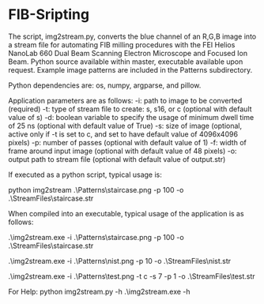 # FIB-Sripting

The script, img2stream.py, converts the blue channel of an R,G,B image into a stream file for automating FIB milling procedures with the FEI Helios NanoLab 660 Dual Beam Scanning Electron Microscope and Focused Ion Beam. Python source available within master, executable available upon request. Example image patterns are included in the Patterns subdirectory.

Python dependencies are: os, numpy, argparse, and pillow.

Application parameters are as follows:
-i: path to image to be converted (required)
-t: type of stream file to create: s, s16, or c (optional with default value of s)
-d: boolean variable to specify the usage of minimum dwell time of 25 ns (optional with default value of True)
-s: size of image (optional, active only if -t is set to c, and set to have default value of 4096x4096 pixels)
-p: number of passes (optional with default value of 1)
-f: width of frame around input image (optional with default value of 48 pixels)
-o: output path to stream file (optional with default value of output.str)

If executed as a python script, typical usage is:

python img2stream .\Patterns\staircase.png -p 100 -o .\StreamFiles\staircase.str


When compiled into an executable, typical usage of the application is as follows:

.\img2stream.exe -i .\Patterns\staircase.png -p 100 -o .\StreamFiles\staircase.str

.\img2stream.exe -i .\Patterns\nist.png -p 10 -o .\StreamFiles\nist.str

.\img2stream.exe -i .\Patterns\test.png -t c -s 7 -p 1 -o .\StreamFiles\test.str

For Help:
python img2stream.py -h
.\img2stream.exe -h
